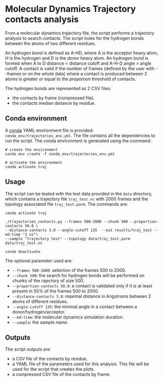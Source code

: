 # Molecular Dynamics Trajectory contacts analysis

From a molecular dynamics trajectory file, the script performs a trajectory analysis to search contacts. The script 
looks for the hydrogen bonds between the atoms of two different residues. 

An hydrogen bond is defined as A-HD, where A is the acceptor heavy atom, H is the hydrogen and D is the donor heavy 
atom. An hydrogen bond is formed when A to D distance < distance cutoff and A-H-D angle > angle cutoff.
A contact is valid if the number of frames (defined by the user with --frames or on the whole data) where a contact 
is produced between 2 atoms is greater or equal to the proportion threshold of contacts.

The hydrogen bonds are represented as 2 CSV files:
   - the contacts by frame (compressed file).
   - the contacts median distance by residue.

## Conda environment

A [conda](https://docs.conda.io/projects/conda/en/latest/index.html) YAML environment file is provided: `conda_env/trajectories_env.yml`. The file contains all the dependencies to run the script.
The conda environment is generated using the command:
```shell script
# create the environment
conda env create -f conda_env/trajectories_env.yml

# activate the environment
conda activate traj
```

## Usage

The script can be tested with the test data provided in the `data` directory, which contains a trajectory file 
`traj_test.nc` with 2000 frames and the topology associated file `traj_test.parm`. The commands are:

```shell script
conda activate traj

./trajectories_contacts.py --frames 500-2000 --chunk 500 --proportion-contacts 50.0 \
--distance-contacts 3.0 --angle-cutoff 135  --out results/traj_test --md-time "2 ns"\
--sample "trajectory test" --topology data/traj_test.parm  data/traj_test.nc

conda deactivate
```

The optional parameter used are:
- `--frames 500-2000`: selection of the frames 500 to 2000.
- `--chunk 500`: the search for hydrogen bonds will be performed on chunks of the rajectory of size 500.
- `--proportion-contacts 50.0`: a contact is validated only if it is at least present in 50% of the frames 500 to 2000.
- `--distance-contacts 3.0`: maximal distance in Angstroms between 2 atoms of different residues.
- `--angle-cutoff 135`: the minimal angle in a contact between a donor/hydrogen/acceptor.
- `--md-time`: the molecular dynamics simulation duration.
- `--sample`: the sample name.

## Outputs

The script outputs are:
- a CSV file of the contacts by residue.
- a YAML file of the parameters used for this analysis. This file will be used for the script that creates the plots.
- a compressed CSV file of the contacts by frame.